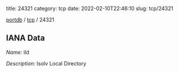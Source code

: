 title: 24321
category: tcp
date: 2022-02-10T22:46:10
slug: tcp/24321

[portdb](/) / [tcp](/category/tcp.html) / 24321


## IANA Data

_Name:_ ild

_Description:_ Isolv Local Directory

